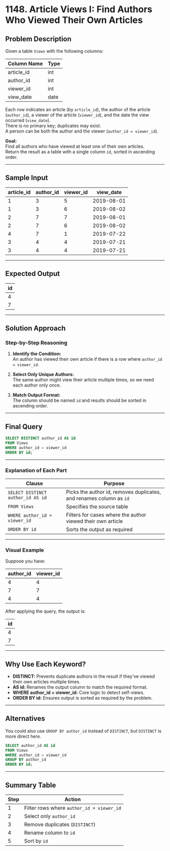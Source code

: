 # 1148. Article Views I: Find Authors Who Viewed Their Own Articles

## Problem Description

Given a table `Views` with the following columns:

| Column Name | Type |
|-------------|------|
| article_id  | int  |
| author_id   | int  |
| viewer_id   | int  |
| view_date   | date |

Each row indicates an article (by `article_id`), the author of the article (`author_id`), a viewer of the article (`viewer_id`), and the date the view occurred (`view_date`).  
There is no primary key; duplicates may exist.  
A person can be both the author and the viewer (`author_id = viewer_id`).  

**Goal:**  
Find all authors who have viewed at least one of their own articles.  
Return the result as a table with a single column `id`, sorted in ascending order.

---

## Sample Input

| article_id | author_id | viewer_id | view_date   |
|------------|-----------|-----------|-------------|
| 1          | 3         | 5         | 2019-08-01  |
| 1          | 3         | 6         | 2019-08-02  |
| 2          | 7         | 7         | 2019-08-01  |
| 2          | 7         | 6         | 2019-08-02  |
| 4          | 7         | 1         | 2019-07-22  |
| 3          | 4         | 4         | 2019-07-21  |
| 3          | 4         | 4         | 2019-07-21  |

---

## Expected Output

| id  |
|-----|
| 4   |
| 7   |

---

## Solution Approach

### Step-by-Step Reasoning

1. **Identify the Condition:**  
   An author has viewed their own article if there is a row where `author_id = viewer_id`.
   
2. **Select Only Unique Authors:**  
   The same author might view their article multiple times, so we need each author only once.

3. **Match Output Format:**  
   The column should be named `id` and results should be sorted in ascending order.

---

## Final Query

```sql
SELECT DISTINCT author_id AS id
FROM Views
WHERE author_id = viewer_id
ORDER BY id;
```

---

### Explanation of Each Part

| Clause                           | Purpose                                                                                  |
|-----------------------------------|------------------------------------------------------------------------------------------|
| `SELECT DISTINCT author_id AS id` | Picks the author id, removes duplicates, and renames column as `id`                      |
| `FROM Views`                     | Specifies the source table                                                                |
| `WHERE author_id = viewer_id`     | Filters for cases where the author viewed their own article                               |
| `ORDER BY id`                    | Sorts the output as required                                                             |

---

### Visual Example

Suppose you have:

| author_id | viewer_id |
|-----------|-----------|
| 4         | 4         | ✅ Author 4 viewed their own article
| 7         | 7         | ✅ Author 7 viewed their own article
| 4         | 4         | (duplicate - should only show 4 once)

After applying the query, the output is:

| id  |
|-----|
| 4   |
| 7   |

---

## Why Use Each Keyword?

- **DISTINCT:** Prevents duplicate authors in the result if they've viewed their own articles multiple times.
- **AS id:** Renames the output column to match the required format.
- **WHERE author_id = viewer_id:** Core logic to detect self-views.
- **ORDER BY id:** Ensures output is sorted as required by the problem.

---

## Alternatives

You could also use `GROUP BY author_id` instead of `DISTINCT`, but `DISTINCT` is more direct here.

```sql
SELECT author_id AS id
FROM Views
WHERE author_id = viewer_id
GROUP BY author_id
ORDER BY id;
```

---

## Summary Table

| Step          | Action                                                   |
|---------------|---------------------------------------------------------|
| 1             | Filter rows where `author_id = viewer_id`               |
| 2             | Select only `author_id`                                 |
| 3             | Remove duplicates (`DISTINCT`)                          |
| 4             | Rename column to `id`                                   |
| 5             | Sort by `id`                                            |
